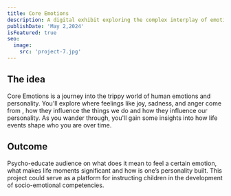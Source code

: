 ```yaml
---
title: Core Emotions
description: A digital exhibit exploring the complex interplay of emotions and their role in our daily life
publishDate: 'May 2,2024'
isFeatured: true
seo:
  image:
    src: 'project-7.jpg'
---
```


## The idea

Core Emotions is a journey into the trippy world of human emotions and personality. You'll explore where feelings like joy, sadness, and anger come from , how they influence the things we do and how they influence our personality. As you wander through, you'll gain some insights into how life events shape who you are over time. 

## Outcome

Psycho-educate audience on what does it mean to feel a certain emotion, what makes life moments significant and how is one’s personality built. This project could serve as a platform for instructing children in the development of socio-emotional competencies. 